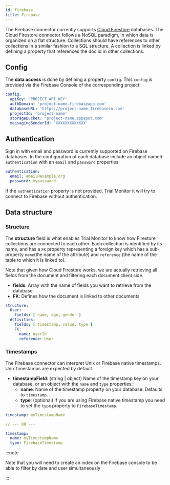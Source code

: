 ```yaml
---
id: firebase
title: Firebase
---
```


The Firebase connector currently supports [Cloud Firestore](https://firebase.google.com/docs/firestore) databases. The Cloud Firestore connector follows a NoSQL paradigm, in which data is organized on a flat structure. Collections should have references to other collections in a similar fashion to a SQL structure. A collection is linked by defining a property that references the doc id in other collections.

## Config

The **data access** is done by defining a property `config`. This `config` is provided via the Firebase Console of the corresponding project:

```yaml
config:
  apiKey: 'PROJECT_API_KEY'
  authDomain: 'project-name.firebaseapp.com'
  databaseURL: 'https://project-name.firebaseio.com'
  projectId: 'project-name'
  storageBucket: 'project-name.appspot.com'
  messagingSenderId: 'XXXXXXXXXXXXX'
```

## Authentication

Sign in with email and password is currently supported on Firebase databases. In the configuration of each database include an object named `authentication` with an `email` and `password` properties:

```yaml
authentication:
  email: email@example.org
  password: mypassword
```

If the `authentication` property is not provided, Trial Monitor it will try to connect to Firebase without authentication.

<!-- ### Subcollection

Data in subcollections is not made available when requesting data from a collection. However, it is still possible to query data in subcollections with an independent request that creates a collection group with all subcollections.

To request data in subcollections, in the `table` property write hierarchical path of the subcollection:

````yaml
table: collection_name/subcollection_name
````

> Before using subcollections, you must create an [index](https://firebase.google.com/docs/firestore/query-data/queries#collection-group-query) that supports your collection group -->

## Data structure

### Structure

The **structure** field is what enables Trial Monitor to know how Firestore collections are connected to each other. Each collection is identified by its name, and has a `FK` property representing a foreign key which has a sub-property `name`(the name of the attribute) and `reference` (the name of the table to which it is linked to).

Note that given how Cloud Firestore works, we are actually retrieving all fields from the document and filtering each document client side.

- **fields**: Array with the name of fields you want to retrieve from the database
- **FK**: Defines how the document is linked to other documents

````yaml
structure:
  User:
    fields: [ name, age, gender ]
  Activities:
    fields: [ timestamp, value, type ]
    FK:
      name: userId
      reference: User
````

### Timestamps

The Firebase connector can interpret Unix or Firebase native timestamps. Unix timestamps are expected by default.

- **timestampField**: (string | object) Name of the timestamp key on your database, or an object with the `name` and `type` properties:
  - **name**: Name of the timestamp property on your database. Defaults to `timestamp`.
  - **type**: (optional) If you are using Firebase native timestamp you need to set the `type` property to `FirebaseTimestamp`.

````yaml
timestamp: myTimestampName

// --- OR ---

timestamp:
  name: myTimestampName
  type: FirebaseTimestamp
````

:::note

 Note that you will need to create an index on the Firebase console to be able to filter by date and user simultaneously

:::